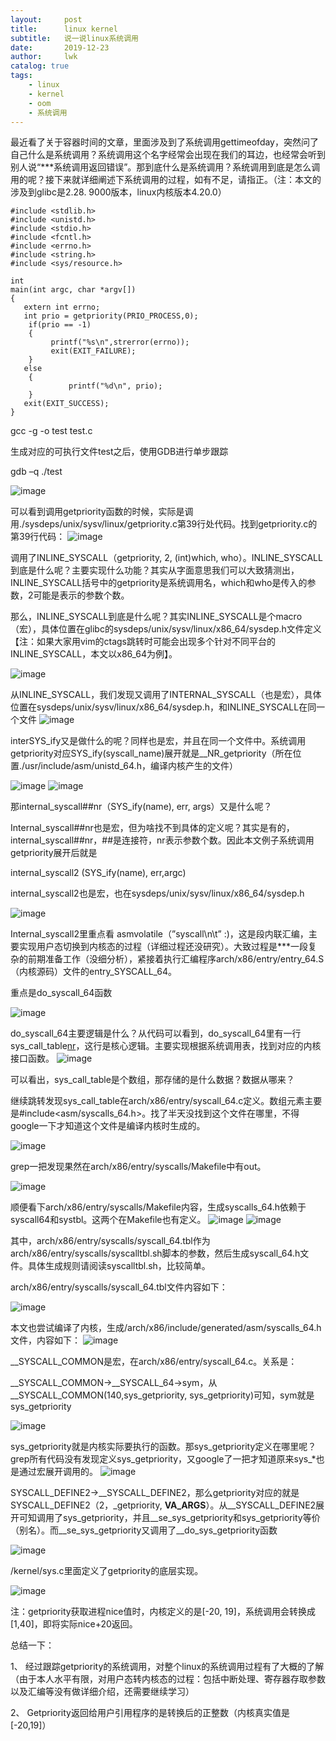 ```yaml
---
layout:     post
title:      linux kernel
subtitle:   说一说linux系统调用
date:       2019-12-23
author:     lwk
catalog: true
tags:
    - linux
    - kernel
    - oom
    - 系统调用
---
```

最近看了关于容器时间的文章，里面涉及到了系统调用gettimeofday，突然问了自己什么是系统调用？系统调用这个名字经常会出现在我们的耳边，也经常会听到别人说“***系统调用返回错误”。那到底什么是系统调用？系统调用到底是怎么调用的呢？接下来就详细阐述下系统调用的过程，如有不足，请指正。（注：本文的涉及到glibc是2.28. 9000版本，linux内核版本4.20.0）

```
#include <stdlib.h>
#include <unistd.h>
#include <stdio.h>
#include <fcntl.h>
#include <errno.h>
#include <string.h>
#include <sys/resource.h>
 
int
main(int argc, char *argv[])
{
   extern int errno;
   int prio = getpriority(PRIO_PROCESS,0);
    if(prio == -1)
    {
         printf("%s\n",strerror(errno));
         exit(EXIT_FAILURE);
    }
   else
    {
             printf("%d\n", prio);
    }
   exit(EXIT_SUCCESS);
}
```
gcc -g -o test test.c

生成对应的可执行文件test之后，使用GDB进行单步跟踪

gdb –q ./test

![image](https://user-images.githubusercontent.com/36918717/176694596-ee07af7a-291f-4b2e-b792-57cab44ec5cf.png)





可以看到调用getpriority函数的时候，实际是调用./sysdeps/unix/sysv/linux/getpriority.c第39行处代码。找到getpriority.c的第39行代码：
![image](https://user-images.githubusercontent.com/36918717/176694645-604f1787-3c87-4ce0-b98e-098e64064790.png)







调用了INLINE_SYSCALL（getpriority, 2, (int)which, who）。INLINE_SYSCALL到底是什么呢？主要实现什么功能？其实从字面意思我们可以大致猜测出，INLINE_SYSCALL括号中的getpriority是系统调用名，which和who是传入的参数，2可能是表示的参数个数。

那么，INLINE_SYSCALL到底是什么呢？其实INLINE_SYSCALL是个macro（宏），具体位置在glibc的sysdeps/unix/sysv/linux/x86_64/sysdep.h文件定义【注：如果大家用vim的ctags跳转时可能会出现多个针对不同平台的INLINE_SYSCALL，本文以x86_64为例】。

![image](https://user-images.githubusercontent.com/36918717/176694699-0c914411-8509-4800-8498-110a41553ad2.png)






从INLINE_SYSCALL，我们发现又调用了INTERNAL_SYSCALL（也是宏），具体位置在sysdeps/unix/sysv/linux/x86_64/sysdep.h，和INLINE_SYSCALL在同一个文件
![image](https://user-images.githubusercontent.com/36918717/176694731-612397ad-b576-4d38-baa0-48ea41825aef.png)







 

interSYS_ify又是做什么的呢？同样也是宏，并且在同一个文件中。系统调用getpriority对应SYS_ify(syscall_name)展开就是__NR_getpriority（所在位置./usr/include/asm/unistd_64.h，编译内核产生的文件）

 ![image](https://user-images.githubusercontent.com/36918717/176694754-a3509a0e-4da1-4363-bd66-e7ca0a520626.png)
![image](https://user-images.githubusercontent.com/36918717/176694781-df7ca2b2-120d-4f51-9254-c43929f2254b.png)












那internal_syscall##nr（SYS_ify(name), err, args）又是什么呢？

Internal_syscall##nr也是宏，但为啥找不到具体的定义呢？其实是有的，internal_syscall##nr，##是连接符，nr表示参数个数。因此本文例子系统调用getpriority展开后就是

internal_syscall2 (SYS_ify(name), err,argc)

internal_syscall2也是宏，也在sysdeps/unix/sysv/linux/x86_64/sysdep.h

![image](https://user-images.githubusercontent.com/36918717/176694875-cc0a56f1-b39a-480b-ae52-59b0367beb9c.png)


 





Internal_syscall2里重点看 asmvolatile（”syscall\n\t” :)，这是段内联汇编，主要实现用户态切换到内核态的过程（详细过程还没研究）。大致过程是***一段复杂的前期准备工作（没细分析），紧接着执行汇编程序arch/x86/entry/entry_64.S（内核源码）文件的entry_SYSCALL_64。

重点是do_syscall_64函数

 ![image](https://user-images.githubusercontent.com/36918717/176694928-b5ba99ad-fec3-452a-bcee-904b523765e1.png)








do_syscall_64主要逻辑是什么？从代码可以看到，do_syscall_64里有一行sys_call_table[nr](regs)，这行是核心逻辑。主要实现根据系统调用表，找到对应的内核接口函数。
![image](https://user-images.githubusercontent.com/36918717/176694969-11d5fd3b-57fb-45e3-a613-225615de35f4.png)







可以看出，sys_call_table是个数组，那存储的是什么数据？数据从哪来？

继续跳转发现sys_call_table在arch/x86/entry/syscall_64.c定义。数组元素主要是#include<asm/syscalls_64.h>。找了半天没找到这个文件在哪里，不得google一下才知道这个文件是编译内核时生成的。

![image](https://user-images.githubusercontent.com/36918717/176695013-6f06fac5-0dda-48ba-9dba-3f2e84e70eaf.png)






grep一把发现果然在arch/x86/entry/syscalls/Makefile中有out。

![image](https://user-images.githubusercontent.com/36918717/176695041-fd14d885-e1ad-439c-ae21-967370cc0aea.png)






顺便看下arch/x86/entry/syscalls/Makefile内容，生成syscalls_64.h依赖于syscall64和systbl。这两个在Makefile也有定义。
![image](https://user-images.githubusercontent.com/36918717/176695071-f1add270-8c7a-40e8-b2ab-e0e46541b304.png)
![image](https://user-images.githubusercontent.com/36918717/176695097-1ac9b683-26e2-4d5c-b259-565123d4dce4.png)











其中，arch/x86/entry/syscalls/syscall_64.tbl作为arch/x86/entry/syscalls/syscalltbl.sh脚本的参数，然后生成syscall_64.h文件。具体生成规则请阅读syscalltbl.sh，比较简单。

arch/x86/entry/syscalls/syscall_64.tbl文件内容如下：

![image](https://user-images.githubusercontent.com/36918717/176695123-4b88d795-ce59-4baa-ab2f-3933acbdd20a.png)


 





本文也尝试编译了内核，生成/arch/x86/include/generated/asm/syscalls_64.h文件，内容如下：
![image](https://user-images.githubusercontent.com/36918717/176695147-b57986b4-144a-489d-9cae-6fda853d9421.png)



 





__SYSCALL_COMMON是宏，在arch/x86/entry/syscall_64.c。关系是：

__SYSCALL_COMMON->__SYSCALL_64->sym，从__SYSCALL_COMMON(140,sys_getpriority, sys_getpriority)可知，sym就是sys_getpriority

![image](https://user-images.githubusercontent.com/36918717/176695166-9bdb7cc0-8ad8-400f-a758-eb7a1ddaad6a.png)




sys_getpriority就是内核实际要执行的函数。那sys_getpriority定义在哪里呢？grep所有代码没有发现定义sys_getpriority，又google了一把才知道原来sys_*也是通过宏展开调用的。
![image](https://user-images.githubusercontent.com/36918717/176695195-fe9ac358-9ce4-4179-addd-3f53083c4503.png)



 





SYSCALL_DEFINE2->__SYSCALL_DEFINE2，那么getpriority对应的就是SYSCALL_DEFINE2（2，_getpriority, __VA_ARGS__）。从__SYSCALL_DEFINE2展开可知调用了sys_getpriority，并且__se_sys_getpriority和sys_getpriority等价（别名）。而__se_sys_getpriority又调用了__do_sys_getpriority函数

![image](https://user-images.githubusercontent.com/36918717/176695233-d0a2f534-a298-4461-a58f-d6169ecf5736.png)


 





/kernel/sys.c里面定义了getpriority的底层实现。

![image](https://user-images.githubusercontent.com/36918717/176695287-ab4d8097-e4aa-4301-8771-d6922fc0642a.png)






注：getpriority获取进程nice值时，内核定义的是[-20, 19]，系统调用会转换成[1,40]，即将实际nice+20返回。

 

 

总结一下：

1、  经过跟踪getpriority的系统调用，对整个linux的系统调用过程有了大概的了解（由于本人水平有限，对用户态转内核态的过程：包括中断处理、寄存器存取参数以及汇编等没有做详细介绍，还需要继续学习）

2、  Getpriority返回给用户引用程序的是转换后的正整数（内核真实值是[-20,19]）

 
